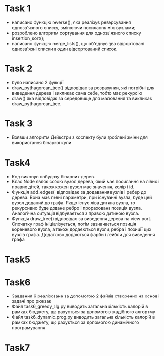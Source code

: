 # Task 1 #
 - написано функцію reverse(), яка реалізує реверсування однозв'язного списку, змінюючи посилання між вузлами;
 - розроблено алгоритм сортування для однозв'язного списку insertion_sort();
 - написано функцію merge_lists(), що об'єднує два відсортовані однозв'язні списки в один відсортований список.

# Task 2 #
 - було написано 2 функції
 - draw_pythagorean_tree() відповідає за розрахунки, які потрібні для виведення дерева і викликає сама себе, тобто має рекурсію
 - draw() яка відповідає за середовище для малювання та викликає draw_pythagorean_tree.

# Task 3 #
 - Взявши алгоритм Дейкстри з коспекту були зроблені зміни для використання бінарної купи

# Task4 # 
  - Код виконує побудову бінарних дерев.
  - Клас Node являє собою вузол дерева, який має посилання на лівих і правих дітей, також кожен вузол має значення, колір і id. 
  - Функція add_edges() відповідає за додавання вузлів і ребер до дерева. Вона має певні параметри, при існуванні вузла, буде цей вузол доданий до графа. Якщо існує ліва дитина вузла, то рекурсивно буде додане ребро і прорахована позиція вузла. Аналогічна ситуація відбувається з правою дитиною вузла.      
  - Функція draw_tree() відповідає за виведення дерева на view port. Спочатку граф ініціалізується, потім зазначається позиція кореневого вузла, а також додаєються вузли, ребра і позиції цих вузлів графа. Додатково додаються фарби і лейбли для виведення графа  

  # Task5 # 

  # Task6 #

  - Завдвння 6 реалізоване за допомогою 2 файлів створених на основі задачі про рюкзак
  - Файл task6_greedy_alg.py виводить загальна кількість калорій в рамках бюджету, що рахується за допомогою жадібного алгортму
  - Файл task6_dynamic_prog.py виводить загальна кількість калорій в рамках бюджету, що рахується за допомогою динамічного програмування

  # Task7 # 